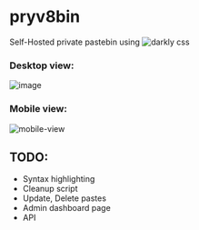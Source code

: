 # pryv8bin

Self-Hosted private pastebin using ![darkly css](https://bootswatch.com/darkly/)

### Desktop view:
![image](https://user-images.githubusercontent.com/38071738/115679269-05913880-a370-11eb-9b40-7176eff07220.png)

### Mobile view:
![mobile-view](https://user-images.githubusercontent.com/38071738/115682924-8dc50d00-a373-11eb-9a7c-beb7127ddcd9.jpg)

## TODO:
* Syntax highlighting
* Cleanup script
* Update, Delete pastes
* Admin dashboard page
* API
